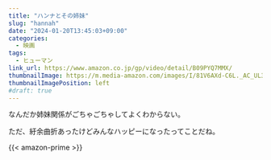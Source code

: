 ```yaml
---
title: "ハンナとその姉妹"
slug: "hannah"
date: "2024-01-20T13:45:03+09:00"
categories:
  - 映画
tags:
  - ヒューマン
link_url: https://www.amazon.co.jp/gp/video/detail/B09PYQ7MMX/
thumbnailImage: https://m.media-amazon.com/images/I/81V6AXd-C6L._AC_UL320_.jpg
thumbnailImagePosition: left
#draft: true
---
```

なんだか姉妹関係がごちゃごちゃしてよくわからない。
<!--more-->
ただ、紆余曲折あったけどみんなハッピーになったってことだね。

{{< amazon-prime >}}
